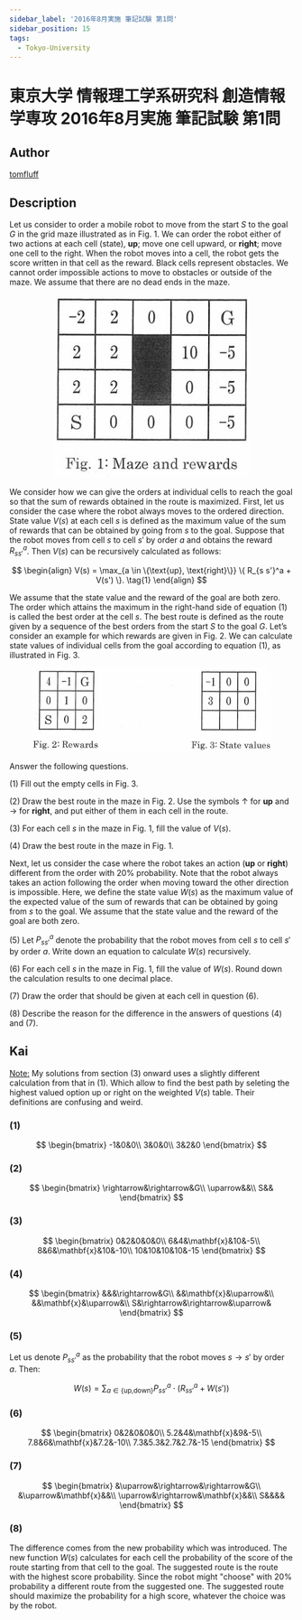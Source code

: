 ```yaml
---
sidebar_label: '2016年8月実施 筆記試験 第1問'
sidebar_position: 15
tags:
  - Tokyo-University
---
```

# 東京大学 情報理工学系研究科 創造情報学専攻 2016年8月実施 筆記試験 第1問

## **Author**
[tomfluff](https://github.com/tomfluff)

## **Description**
Let us consider to order a mobile robot to move from the start $S$ to the goal $G$ in the grid maze illustrated as in Fig. 1.
We can order the robot either of two actions at each cell (state), **up**; move one cell upward, or **right**; move one cell to the right.
When the robot moves into a cell, the robot gets the score written in that cell as the reward.
Black cells represent obstacles.
We cannot order impossible actions to move to obstacles or outside of the maze.
We assume that there are no dead ends in the maze.

<figure style="text-align:center;">
  <img src="https://raw.githubusercontent.com/Myyura/the_kai_project_assets/main/kakomonn/tokyo_university/IST/ci_201608_1_p1.png" width="350" alt=""/>
</figure>

We consider how we can give the orders at individual cells to reach the goal so that the sum of rewards obtained in the route is maximized.
First, let us consider the case where the robot always moves to the ordered direction.
State value $V(s)$ at each cell $s$ is defined as the maximum value of the sum of rewards that can be obtained by going from $s$ to the goal.
Suppose that the robot moves from cell $s$ to cell $s'$ by order $a$ and obtains the reward $R_{ss'}^a$.
Then $V(s)$ can be recursively calculated as follows:

$$
\begin{align}
    V(s) = \max_{a \in \{\text{up}, \text{right}\}} \{ R_{s s'}^a + V(s') \}. \tag{1}
\end{align}
$$

We assume that the state value and the reward of the goal are both zero.
The order which attains the maximum in the right-hand side of equation (1) is called the best order at the cell $s$.
The best route is defined as the route given by a sequence of the best orders from the start $S$ to the goal $G$.
Let’s consider an example for which rewards are given in Fig. 2. We can calculate state values of individual cells from the goal according to equation (1), as illustrated in Fig. 3.

<figure style="text-align:center;">
  <img src="https://raw.githubusercontent.com/Myyura/the_kai_project_assets/main/kakomonn/tokyo_university/IST/ci_201608_1_p2.png" width="600" alt=""/>
</figure>

Answer the following questions.

(1) Fill out the empty cells in Fig. 3.

(2) Draw the best route in the maze in Fig. 2. Use the symbols $\uparrow$ for **up** and $\rightarrow$ for **right**, and put either of them in each cell in the route.

(3) For each cell $s$ in the maze in Fig. 1, fill the value of $V(s)$.

(4) Draw the best route in the maze in Fig. 1.

Next, let us consider the case where the robot takes an action (**up** or **right**) different from the order with 20% probability.
Note that the robot always takes an action following the order when moving toward the other direction is impossible.
Here, we define the state value $W(s)$ as the maximum value of the expected value of the sum of rewards that can be obtained by going from $s$ to the goal.
We assume that the state value and the reward of the goal are both zero.

(5) Let $P_{ss'}^a$ denote the probability that the robot moves from cell $s$ to cell $s'$ by order $a$. Write down an equation to calculate $W(s)$ recursively.

(6) For each cell $s$ in the maze in Fig. 1, fill the value of $W(s)$. Round down the calculation results to one decimal place.

(7) Draw the order that should be given at each cell in question (6).

(8) Describe the reason for the difference in the answers of questions (4) and (7).

## **Kai**
<u>Note:</u> My solutions from section (3) onward uses a slightly different calculation from that in (1). Which allow to find the best path by seleting the highest valued option up or right on the weighted $V(s)$ table. Their definitions are confusing and weird.

### (1)

$$
\begin{bmatrix}
-1&0&0\\
3&0&0\\
3&2&0
\end{bmatrix}
$$

### (2)

$$
\begin{bmatrix}
\rightarrow&\rightarrow&G\\
\uparrow&&\\
S&&
\end{bmatrix}
$$

### (3)

$$
\begin{bmatrix}
0&2&0&0&0\\
6&4&\mathbf{x}&10&-5\\
8&6&\mathbf{x}&10&-10\\
10&10&10&10&-15
\end{bmatrix}
$$

### (4)

$$
\begin{bmatrix}
&&&\rightarrow&G\\
&&\mathbf{x}&\uparrow&\\
&&\mathbf{x}&\uparrow&\\
S&\rightarrow&\rightarrow&\uparrow&
\end{bmatrix}
$$

### (5)
Let us denote $P_{ss'}^a$ as the probability that the robot moves $s\rightarrow s'$ by order $a$. Then:

$$
W(s)=\sum_{a\in \{\text{up,down}\}}{P_{ss'}^a\cdot (R_{ss'}^a+W(s'))}
$$

### (6)

$$
\begin{bmatrix}
0&2&0&0&0\\
5.2&4&\mathbf{x}&9&-5\\
7.8&6&\mathbf{x}&7.2&-10\\
7.3&5.3&2.7&2.7&-15
\end{bmatrix}
$$

### (7)

$$
\begin{bmatrix}
&\uparrow&\rightarrow&\rightarrow&G\\
&\uparrow&\mathbf{x}&&\\
\uparrow&\rightarrow&\mathbf{x}&&\\
S&&&&
\end{bmatrix}
$$

### (8)
The difference comes from the new probability which was introduced.
The new function $W(s)$ calculates for each cell the probability of the score of the route starting from that cell to the goal.
The suggested route is the route with the highest score probability. Since the robot might "choose" with 20% probability a different route from the suggested one.
The suggested route should maximize the probability for a high score, whatever the choice was by the robot.